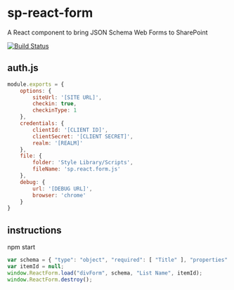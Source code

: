 # sp-react-form

A React component to bring JSON Schema Web Forms to SharePoint

[![Build Status](https://travis-ci.org/tiagordc/sp-react-form.svg?branch=master)](https://travis-ci.org/tiagordc/sp-react-form)

## auth.js

```javascript
module.exports = {
    options: {
        siteUrl: '[SITE URL]',
        checkin: true,
        checkinType: 1
    },
    credentials: {
        clientId: '[CLIENT ID]',
        clientSecret: '[CLIENT SECRET]',
        realm: '[REALM]'
    },
    file: {
        folder: 'Style Library/Scripts',
        fileName: 'sp.react.form.js'
    },
    debug: {
        url: '[DEBUG URL]',
        browser: 'chrome'
    }
}
```

## instructions

npm start

```javascript
var schema = { "type": "object", "required": [ "Title" ], "properties": { "Title": { "type": "string", "title": "Title" } } };
var itemId = null;
window.ReactForm.load("divForm", schema, "List Name", itemId);
window.ReactForm.destroy();
```